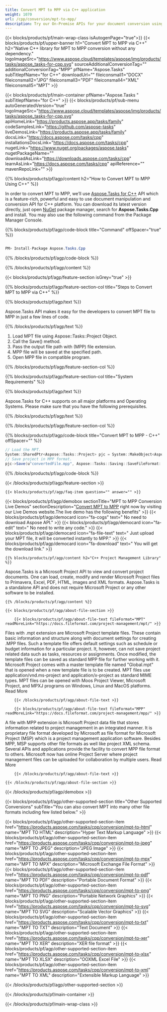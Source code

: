 ```yaml
---
title: Convert MPT to MPP via C++ application 
weight: 1070
url: /cpp/conversion/mpt-to-mpp/ 
description: Try our On-Premise APIs for your document conversion using C++ Runtime Environment for Windows 32 bit, Windows 64 bit and Linux 64 bit.
---
```


{{< blocks/products/pf/main-wrap-class isAutogenPage="true">}}
{{< blocks/products/pf/upper-banner h1="Convert MPT to MPP via C++" h2="Native C++ library for MPT to MPP conversion without any dependency." logoImageSrc="https://www.aspose.cloud/templates/aspose/img/products/tasks/aspose_tasks-for-cpp.svg" sourceAdditionalConversionTag="" additionalConversionTag="MPP" pfName="Aspose.Tasks" subTitlepfName="for C++" downloadUrl="" fileiconsmall1="DOCX" fileiconsmall2="JPG" fileiconsmall3="PDF" fileiconsmall4="XML" fileiconsmall5="MPT" >}}

{{< blocks/products/pf/main-container pfName="Aspose.Tasks " subTitlepfName="for C++" >}}
{{< blocks/products/pf/sub-menu autoGeneratedVersion="true" logoImageSrc="https://www.aspose.cloud/templates/aspose/img/products/tasks/aspose_tasks-for-cpp.svg" apiHomeLink="https://products.aspose.app/tasks/family" codeSamplesLink="https://github.com/aspose-tasks" liveDemosLink="https://products.aspose.app/tasks/family" docsLink="https://docs.aspose.com/tasks/cpp" installationsDocsLink="https://docs.aspose.com/tasks/cpp" nugetLink="https://www.nuget.org/packages/aspose.tasks" nugetPackageName="" downloadAsLink="https://downloads.aspose.com/tasks/cpp" learnAsLink="https://docs.aspose.com/tasks/cpp" apiReference="" mavenRepoLink="" >}}

{{% blocks/products/pf/agp/content h2="How to Convert MPT to MPP Using C++" %}}

 In order to convert MPT to MPP, we’ll use
 [Aspose.Tasks for C++](https://products.aspose.com/tasks/cpp) 
 API which is a feature-rich, powerful and easy to use document manipulation and conversion API for C++ platform. You can download its latest version directly, just open
 [NuGet](https://www.nuget.org/packages/aspose.tasks) 
 package manager, search for
 **Aspose.Tasks.Cpp** 
 and install. You may also use the following command from the Package Manager Console.

{{% blocks/products/pf/agp/code-block title="Command" offSpacer="true" %}}

```cs

PM> Install-Package Aspose.Tasks.Cpp

```

{{% /blocks/products/pf/agp/code-block %}}

{{% /blocks/products/pf/agp/content %}}

{{< blocks/products/pf/agp/feature-section isGrey="true" >}}

{{% blocks/products/pf/agp/feature-section-col title="Steps to Convert MPT to MPP via C++" %}}

{{% blocks/products/pf/agp/text %}}

 Aspose.Tasks API makes it easy for the developers to convert MPT file to MPP in just a few lines of code.

{{% /blocks/products/pf/agp/text %}}

1.  Load MPT file using Aspose::Tasks::Project Object.
1.  Call the Save() method.
1.  Pass the output file path with (MPP) file extension.
1.  MPP file will be saved at the specified path.
1.  Open MPP file in compatible program.

{{% /blocks/products/pf/agp/feature-section-col %}}

{{% blocks/products/pf/agp/feature-section-col title="System Requirements" %}}

{{% blocks/products/pf/agp/text %}}

 Aspose.Tasks for C++ supports on all major platforms and Operating Systems. Please make sure that you have the following prerequisites.

{{% /blocks/products/pf/agp/text %}}

{{% /blocks/products/pf/agp/feature-section-col %}}

{{% blocks/products/pf/agp/code-block title="Convert MPT to MPP - C++‎" offSpacer="" %}}

```cs
// Load the MPT.
System::SharedPtr<Aspose::Tasks::Project> pjc = System::MakeObject<Aspose::Tasks::Project>(u"sourceFile.mpt");
// Save project in MPP format.
pjc->Save(u"convertedFile.mpp", Aspose::Tasks::Saving::SaveFileFormat::MPP);

```

{{% /blocks/products/pf/agp/code-block %}}

{{< /blocks/products/pf/agp/feature-section >}}

    {{< blocks/products/pf/agp/faq-item question="" answer="" >}}
 

<!-- aboutfile Starts -->

{{< blocks/products/pf/agp/demobox sectionTitle="MPT to MPP Conversion Live Demos" sectionDescription="[Convert MPT to MPP](https://products.aspose.app/tasks/conversion/mpt-to-mpp) right now by visiting our Live Demos website.The live demo has the following benefits" >}}
        {{< blocks/products/pf/agp/democard icon="fa-cogs" text=" No need to download Aspose API." >}}
        {{< blocks/products/pf/agp/democard icon="fa-edit" text=" No need to write any code." >}}
        {{< blocks/products/pf/agp/democard icon="fa-file-text" text=" Just upload your MPT file, it will be converted instantly to MPP." >}}
        {{< blocks/products/pf/agp/democard icon="fa-download" text=" You will get the download link." >}}

    {{% blocks/products/pf/agp/content h2="C++ Project Management Library" %}}

 Aspose.Tasks is a Microsoft Project API to view and convert project documents. One can load, create, modify and render Microsoft Project files to Primavera, Excel, PDF, HTML, images and XML formats. Aspose.Tasks is a standalone API and does not require Microsoft Project or any other software to be installed. ‎



    {{% /blocks/products/pf/agp/content %}}

    {{< blocks/products/pf/agp/about-file-section >}}

        {{< blocks/products/pf/agp/about-file-text fileFormat="MPT" readMoreLink="https://docs.fileformat.com/project-management/mpt/" >}}

Files with .mpt extension are Microsoft Project template files. These contain basic information and structure along with document settings for creating .MPP files. Such a template file offers default settings such as schedule or budget information for a particular project. It, however, can not save project related data such as tasks, resources or assignments. Once modified, the template files can be saved as standard MPP file for further working with it. Microsoft Project comes with a master template file named "Global.mpt" that is opened when a new template file is to be created. MPT files use application/vnd.ms-project and application/x-project as standard MIME types. MPT files can be opened with Moos Project Viewer, Microsoft Project, and MPXJ programs on Windows, Linux and MacOS platforms.
Read More

        {{< /blocks/products/pf/agp/about-file-text >}}

        {{< blocks/products/pf/agp/about-file-text fileFormat="MPP" readMoreLink="https://docs.fileformat.com/project-management/mpp/" >}}

A file with MPP extension is Microsoft Project data file that stores information related to project management in an integrated manner. It is proprietary file format developed by Microsoft as file format for Microsoft Project (MSP) which is a project management application software. Besides MPP, MSP supports other file formats as well like project XML schema. Several APIs and applications provide the facility to convert MPP file format to others. Microsoft now has online Project Server where project management files can be uploaded for collaboration by multiple users.
Read More

        {{< /blocks/products/pf/agp/about-file-text >}}

    {{< /blocks/products/pf/agp/about-file-section >}}

{{< /blocks/products/pf/agp/demobox >}}

<!-- aboutfile Ends -->

{{< blocks/products/pf/agp/other-supported-section title="Other Supported Conversions" subTitle="You can also convert MPT into many other file formats including few listed below." >}}

{{< blocks/products/pf/agp/other-supported-section-item href="https://products.aspose.com/tasks/cpp/conversion/mpt-to-html" name="MPT TO HTML" description="Hyper Text Markup Language" >}}
{{< blocks/products/pf/agp/other-supported-section-item href="https://products.aspose.com/tasks/cpp/conversion/mpt-to-jpeg" name="MPT TO JPEG" description="JPEG Image" >}}
{{< blocks/products/pf/agp/other-supported-section-item href="https://products.aspose.com/tasks/cpp/conversion/mpt-to-mpx" name="MPT TO MPX" description="Microsoft Exchange File Format" >}}
{{< blocks/products/pf/agp/other-supported-section-item href="https://products.aspose.com/tasks/cpp/conversion/mpt-to-pdf" name="MPT TO PDF" description="Portable Document Format" >}}
{{< blocks/products/pf/agp/other-supported-section-item href="https://products.aspose.com/tasks/cpp/conversion/mpt-to-png" name="MPT TO PNG" description="Portable Network Graphics" >}}
{{< blocks/products/pf/agp/other-supported-section-item href="https://products.aspose.com/tasks/cpp/conversion/mpt-to-svg" name="MPT TO SVG" description="Scalable Vector Graphics" >}}
{{< blocks/products/pf/agp/other-supported-section-item href="https://products.aspose.com/tasks/cpp/conversion/mpt-to-txt" name="MPT TO TXT" description="Text Document" >}}
{{< blocks/products/pf/agp/other-supported-section-item href="https://products.aspose.com/tasks/cpp/conversion/mpt-to-xer" name="MPT TO XER" description="XER file format" >}}
{{< blocks/products/pf/agp/other-supported-section-item href="https://products.aspose.com/tasks/cpp/conversion/mpt-to-xlsx" name="MPT TO XLSX" description="OOXML Excel File" >}}
{{< blocks/products/pf/agp/other-supported-section-item href="https://products.aspose.com/tasks/cpp/conversion/mpt-to-xml" name="MPT TO XML" description="Extensible Markup Language" >}}

{{< /blocks/products/pf/agp/other-supported-section >}}

{{< /blocks/products/pf/main-container >}}
    
{{< /blocks/products/pf/main-wrap-class >}}